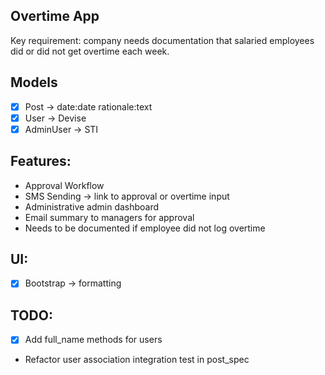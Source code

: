 ## Overtime App

Key requirement: company needs documentation that salaried employees did or did not get overtime each week.

## Models
- [x] Post -> date:date rationale:text
- [x] User -> Devise
- [x] AdminUser -> STI

## Features:
- Approval Workflow
- SMS Sending -> link to approval or overtime input
- Administrative admin dashboard
- Email summary to managers for approval
- Needs to be documented if employee did not log overtime

## UI:
- [x] Bootstrap -> formatting

## TODO:
- [x] Add full_name methods for users
- Refactor user association integration test in post_spec